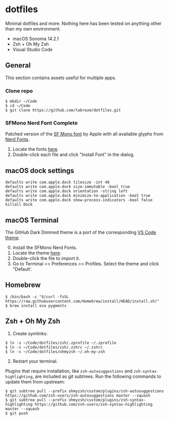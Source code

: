 # dotfiles

Minimal dotfiles and more. Nothing here has been tested on anything other than my own environment.

- macOS Sonoma 14.2.1
- Zsh + Oh My Zsh
- Visual Studio Code

## General

This section contains assets useful for multiple apps.

### Clone repo

```
$ mkdir ~/Code
$ cd ~/Code
$ git clone https://github.com/tabrezm/dotfiles.git
```

### SFMono Nerd Font Complete

Patched version of the [SF Mono font](https://developer.apple.com/fonts/) by
Apple with all available glyphs from [Nerd Fonts](https://github.com/ryanoasis/nerd-fonts).

1. Locate the fonts [here](fonts).
2. Double-click each file and click "Install Font" in the dialog.

## macOS dock settings

```shell
defaults write com.apple.dock tilesize -int 48
defaults write com.apple.dock size-immutable -bool true
defaults write com.apple.dock orientation -string left
defaults write com.apple.dock minimize-to-application -bool true
defaults write com.apple.dock show-process-indicators -bool false
killall Dock
```

## macOS Terminal

The GitHub Dark Dimmed theme is a port of the corresponding [VS Code theme](https://github.com/primer/github-vscode-theme).

0. Install the SFMono Nerd Fonts.
1. Locate the theme [here](themes/GitHub%20Dark%20Dimmed.terminal).
2. Double-click the file to import it.
3. Go to Terminal >> Preferences >> Profiles. Select the theme and click "Default'.

## Homebrew

```
$ /bin/bash -c "$(curl -fsSL https://raw.githubusercontent.com/Homebrew/install/HEAD/install.sh)"
$ brew install eza pygments
```

## Zsh + Oh My Zsh

1. Create symlinks:

```
$ ln -s ~/Code/dotfiles/zsh/.zprofile ~/.zprofile
$ ln -s ~/Code/dotfiles/zsh/.zshrc ~/.zshrc
$ ln -s ~/Code/dotfiles/ohmyzsh ~/.oh-my-zsh
```

2. Restart your terminal.

Plugins that require installation, like `zsh-autosuggestions` and `zsh-syntax-highlighting`,
are included as git subtrees. Run the following commands to update them from upstream:

```
$ git subtree pull --prefix ohmyzsh/custom/plugins/zsh-autosuggestions https://github.com/zsh-users/zsh-autosuggestions master --squash
$ git subtree pull --prefix ohmyzsh/custom/plugins/zsh-syntax-highlighting https://github.com/zsh-users/zsh-syntax-highlighting master --squash
$ git push
```
